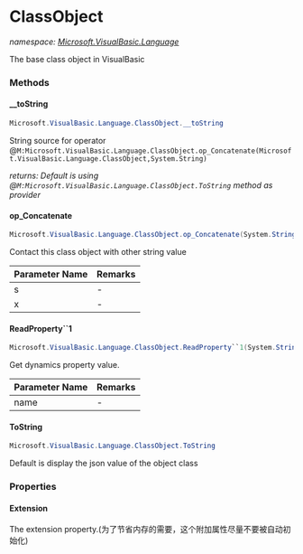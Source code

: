 ﻿# ClassObject
_namespace: [Microsoft.VisualBasic.Language](./index.md)_

The base class object in VisualBasic



### Methods

#### __toString
```csharp
Microsoft.VisualBasic.Language.ClassObject.__toString
```
String source for operator @``M:Microsoft.VisualBasic.Language.ClassObject.op_Concatenate(Microsoft.VisualBasic.Language.ClassObject,System.String)``

_returns: Default is using @``M:Microsoft.VisualBasic.Language.ClassObject.ToString`` method as provider_

#### op_Concatenate
```csharp
Microsoft.VisualBasic.Language.ClassObject.op_Concatenate(System.String,Microsoft.VisualBasic.Language.ClassObject)
```
Contact this class object with other string value

|Parameter Name|Remarks|
|--------------|-------|
|s|-|
|x|-|


#### ReadProperty``1
```csharp
Microsoft.VisualBasic.Language.ClassObject.ReadProperty``1(System.String)
```
Get dynamics property value.

|Parameter Name|Remarks|
|--------------|-------|
|name|-|


#### ToString
```csharp
Microsoft.VisualBasic.Language.ClassObject.ToString
```
Default is display the json value of the object class


### Properties

#### Extension
The extension property.(为了节省内存的需要，这个附加属性尽量不要被自动初始化)
